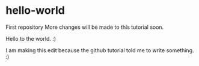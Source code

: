 # hello-world
First repository
More changes will be made to this tutorial soon.

Hello to the world. :)

I am making this edit because the github tutorial told me to write something. :)
